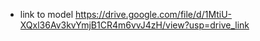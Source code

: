 - link to model
https://drive.google.com/file/d/1MtiU-XQxl36Av3kvYmjB1CR4m6vvJ4zH/view?usp=drive_link